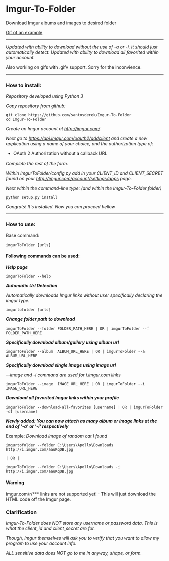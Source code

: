# Imgur-To-Folder
Download Imgur albums and images to desired folder

[Gif of an example](https://gfycat.com/EvilHeftyGavial)

***

*Updated with ability to download without the use of -a or -i. It should just automatically detect.*
*Updated with ability to download all favorited within your account.*

Also working on gifs with .gifv support. Sorry for the inconvience.

***
### How to install:

*Repository developed using Python 3*

*Copy repository from github:*


    git clone https://github.com/santosderek/Imgur-To-Folder
    cd Imgur-To-Folder

*Create an Imgur account at http://imgur.com/*

*Next go to https://api.imgur.com/oauth2/addclient and create a new application using a name of your choice, and the authorization type of:*

* OAuth 2 Authorization without a callback URL

*Complete the rest of the form.*

*Within ImgurToFolder/config.py add in your CLIENT_ID and CLIENT_SECRET found on your http://imgur.com/account/settings/apps page.*

*Next within the command-line type: (and within the Imgur-To-Folder folder)*

    python setup.py install

*Congrats! It's installed. Now you can proceed bellow*

***

### How to use:
Base command:

    imgurToFolder [urls]

#### Following commands can be used:
***Help page***

    imgurToFolder --help

***Automatic Url Detection***

*Automatically downloads Imgur links without user specifically declaring the imgur type.*

    imgurtofolder [urls]

***Change folder path to download***

    imgurToFolder --folder FOLDER_PATH_HERE | OR | imgurToFolder --f  FOLDER_PATH_HERE

***Specifically download album/gallery using album url***

    imgurToFolder --album  ALBUM_URL_HERE | OR | imgurToFolder --a  ALBUM_URL_HERE

***Specifically download single image using image url***

*--image and -i command are used for i.imgur.com links*

    imgurToFolder --image  IMAGE_URL_HERE | OR | imgurToFolder --i  IMAGE_URL_HERE

***Download all favorited Imgur links within your profile***

    imgurToFolder --download-all-favorites [username] | OR | imgurToFolder -df [username]

***Newly added: You can now attach as many album or image links at the end of '-a' or '-i' respectively***

Example:
    *Download image of random cat I found*

    imgurtofolder --folder C:\Users\Apollo\Downloads http://i.imgur.com/aauKqQB.jpg

    | OR |

    imgurToFolder --folder C:\Users\Apollo\Downloads -i http://i.imgur.com/aauKqQB.jpg

#### Warning

imgur.com/r/*** links are not supported yet! - This will just download the HTML code off the Imgur page.

### Clarification

*Imgur-To-Folder does NOT store any username or password data. This is what the client_id and client_secret are for.*

*Though, Imgur themselves will ask you to verify that you want to allow my program to use your account info.*

*ALL sensitive data does NOT go to me in anyway, shape, or form.*

